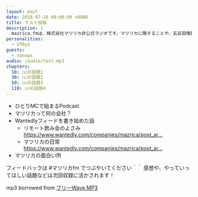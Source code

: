 ```yaml
---
layout: post
date: 2018-07-26 00:00:00 +0900
title: テスト投稿
description: |
  mazrica.fmは、株式会社マツリカ非公式ラジオです。マツリカに関することや、五反田情報、技術ネタなどを発信していきます。
personalities:
  - VTRyo
guests:
  - nanopx
audio: /audio/test.mp3
chapters:
  10: ○○の話題1
  30: ○○の話題2
  50: ○○の話題3
  110: ○○の話題4
---
```


- ひとりMCで始まるPodcast
- マツリカって何の会社？
- Wantedlyフィードを書き始めた話
  - リモート飲み会のよさみ 
    https://www.wantedly.com/companies/mazrica/post_ar…
  - マツリカの日常
    https://www.wantedly.com/companies/mazrica/post_ar…
- マツリカの面白い所

フィードバックは #マツリカfm でつぶやいてください＾＾
感想や、やっていってほしい話題などは次回収録に活かされます！

<div>
  mp3 borrowed from <a href="http://www.ne.jp/asahi/music/myuu/wave/wave.htm">フリーWave,MP3</a>
</div>
